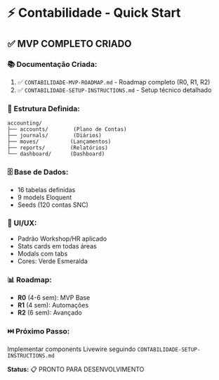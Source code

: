 # ⚡ Contabilidade - Quick Start

## ✅ MVP COMPLETO CRIADO

### **📚 Documentação Criada:**
1. ✅ `CONTABILIDADE-MVP-ROADMAP.md` - Roadmap completo (R0, R1, R2)
2. ✅ `CONTABILIDADE-SETUP-INSTRUCTIONS.md` - Setup técnico detalhado

### **📁 Estrutura Definida:**
```
accounting/
├── accounts/        (Plano de Contas)
├── journals/        (Diários)
├── moves/          (Lançamentos)
├── reports/        (Relatórios)
└── dashboard/      (Dashboard)
```

### **🗄️ Base de Dados:**
- 16 tabelas definidas
- 9 models Eloquent
- Seeds (120 contas SNC)

### **🎨 UI/UX:**
- Padrão Workshop/HR aplicado
- Stats cards em todas áreas
- Modals com tabs
- Cores: Verde Esmeralda

### **📊 Roadmap:**
- **R0** (4-6 sem): MVP Base
- **R1** (4 sem): Automações
- **R2** (6 sem): Avançado

### **⏭️ Próximo Passo:**
Implementar components Livewire seguindo `CONTABILIDADE-SETUP-INSTRUCTIONS.md`

**Status:** 📋 PRONTO PARA DESENVOLVIMENTO
